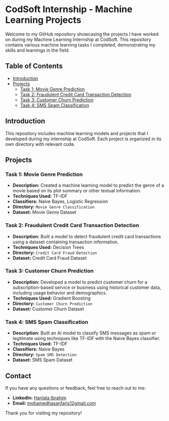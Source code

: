 # CodSoft Internship - Machine Learning Projects

Welcome to my GitHub repository showcasing the projects I have worked on during my Machine Learning Internship at CodSoft. This repository contains various machine learning tasks I completed, demonstrating my skills and learnings in the field.

## Table of Contents

- [Introduction](#introduction)
- [Projects](#projects)
  - [Task 1: Movie Genre Prediction](#task-1-movie-genre-prediction)
  - [Task 2: Fraudulent Credit Card Transaction Detection](#task-2-fraudulent-credit-card-transaction-detection)
  - [Task 3: Customer Churn Prediction](#task-3-customer-churn-prediction)
  - [Task 4: SMS Spam Classification](#task-4-sms-spam-classification)

## Introduction

This repository includes machine learning models and projects that I developed during my internship at CodSoft. Each project is organized in its own directory with relevant code.

## Projects

### Task 1: Movie Genre Prediction

- **Description:** Created a machine learning model to predict the genre of a movie based on its plot summary or other textual information.
- **Techniques Used:** TF-IDF
- **Classifiers:** Naive Bayes, Logistic Regression
- **Directory:** `Movie Genre Classification`
- **Dataset:** Movie Genre Dataset

### Task 2: Fraudulent Credit Card Transaction Detection

- **Description:** Built a model to detect fraudulent credit card transactions using a dataset containing transaction information.
- **Techniques Used:** Decision Trees
- **Directory:** `Credit Card Fraud Detection`
- **Dataset:** Credit Card Fraud Dataset

### Task 3: Customer Churn Prediction

- **Description:** Developed a model to predict customer churn for a subscription-based service or business using historical customer data, including usage behavior and demographics.
- **Techniques Used:** Gradient Boosting
- **Directory:** `Customer Churn Prediction`
- **Dataset:** Customer Churn Dataset

### Task 4: SMS Spam Classification

- **Description:** Built an AI model to classify SMS messages as spam or legitimate using techniques like TF-IDF with the Naive Bayes classifier.
- **Techniques Used:** TF-IDF
- **Classifiers:** Naive Bayes
- **Directory:** `Spam SMS Detection`
- **Dataset:** SMS Spam Dataset

## Contact

If you have any questions or feedback, feel free to reach out to me:

- **LinkedIn:** [Hanlala Ibrahim](https://www.linkedin.com/in/mohamed-hasan-faris/)
- **Email:** [mohamedhasanfaris12gmail.com](mailto:mohamedhasanfaris12gmail.com)

Thank you for visiting my repository!
